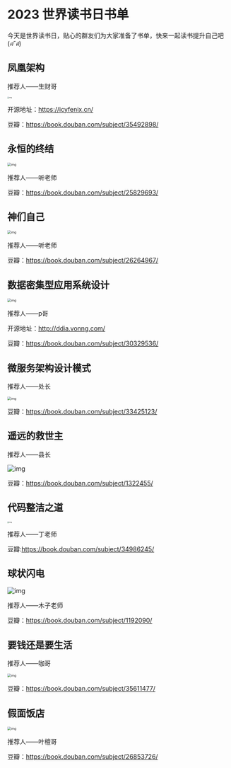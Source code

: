 # 2023 世界读书日书单
今天是世界读书日，贴心的群友们为大家准备了书单，快来一起读书提升自己吧  (*ฅ́ˇฅ̀*)

## 凤凰架构

推荐人——生财哥

<img src="https://cdn.jsdelivr.net/gh/stiflea/stiflea-img/dean/s33966407.jpg" alt="img" style="zoom: 25%;" />

开源地址：https://icyfenix.cn/

豆瓣：https://book.douban.com/subject/35492898/

## 永恒的终结

<img src="https://cdn.jsdelivr.net/gh/stiflea/stiflea-img/dean/s27409671.jpg" alt="img" style="zoom: 50%;" />

推荐人——听老师

豆瓣：https://book.douban.com/subject/25829693/

## 神们自己

<img src="https://img1.doubanio.com/view/subject/l/public/s27882508.jpg" alt="img" style="zoom: 50%;" />

推荐人——听老师

豆瓣：https://book.douban.com/subject/26264967/

## 数据密集型应用系统设计

<img src="https://cdn.jsdelivr.net/gh/stiflea/stiflea-img/dean/s34186559.jpg" alt="img" style="zoom:50%;" />

推荐人——p哥

开源地址：http://ddia.vonng.com/

豆瓣：https://book.douban.com/subject/30329536/


## 微服务架构设计模式

推荐人——处长

<img src="https://cdn.jsdelivr.net/gh/stiflea/stiflea-img/dean/s32303297.jpg" alt="img" style="zoom:50%;" />

豆瓣：https://book.douban.com/subject/33425123/

## 遥远的救世主

推荐人——县长

![img](https://cdn.jsdelivr.net/gh/stiflea/stiflea-img/dean/s3073167.jpg)

豆瓣：https://book.douban.com/subject/1322455/

## 代码整洁之道

<img src="https://cdn.jsdelivr.net/gh/stiflea/stiflea-img/dean/s34476554.jpg" alt="img" style="zoom: 25%;" />

推荐人——丁老师

豆瓣:https://book.douban.com/subject/34986245/

## 球状闪电

![img](https://cdn.jsdelivr.net/gh/stiflea/stiflea-img/dean/s26040205.jpg)

推荐人——木子老师

豆瓣：https://book.douban.com/subject/1192090/

## 要钱还是要生活

推荐人——咖哥

<img src="https://cdn.jsdelivr.net/gh/stiflea/stiflea-img/dean/s34022650.jpg" alt="img" style="zoom: 50%;" />

豆瓣：https://book.douban.com/subject/35611477/

## 假面饭店

<img src="https://cdn.jsdelivr.net/gh/stiflea/stiflea-img/dean/s28968023.jpg" alt="img" style="zoom:50%;" />

推荐人——叶檀哥

豆瓣：https://book.douban.com/subject/26853726/
